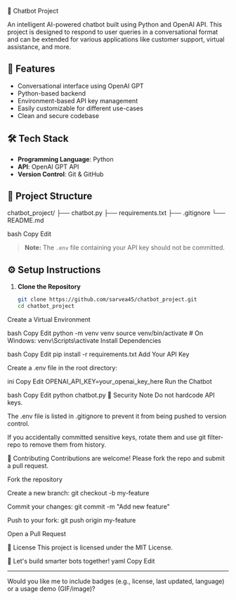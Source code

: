  🤖 Chatbot Project

An intelligent AI-powered chatbot built using Python and OpenAI API. This project is designed to respond to user queries in a conversational format and can be extended for various applications like customer support, virtual assistance, and more.

## 🌟 Features

- Conversational interface using OpenAI GPT
- Python-based backend
- Environment-based API key management
- Easily customizable for different use-cases
- Clean and secure codebase

## 🛠️ Tech Stack

- **Programming Language**: Python
- **API**: OpenAI GPT API
- **Version Control**: Git & GitHub

## 📁 Project Structure

chatbot_project/
├── chatbot.py
├── requirements.txt
├── .gitignore
└── README.md

bash
Copy
Edit

> **Note:** The `.env` file containing your API key should not be committed.

## ⚙️ Setup Instructions

1. **Clone the Repository**
   ```bash
   git clone https://github.com/sarvea45/chatbot_project.git
   cd chatbot_project
Create a Virtual Environment

bash
Copy
Edit
python -m venv venv
source venv/bin/activate  # On Windows: venv\Scripts\activate
Install Dependencies

bash
Copy
Edit
pip install -r requirements.txt
Add Your API Key

Create a .env file in the root directory:

ini
Copy
Edit
OPENAI_API_KEY=your_openai_key_here
Run the Chatbot

bash
Copy
Edit
python chatbot.py
🔐 Security Note
Do not hardcode API keys.

The .env file is listed in .gitignore to prevent it from being pushed to version control.

If you accidentally committed sensitive keys, rotate them and use git filter-repo to remove them from history.

🤝 Contributing
Contributions are welcome! Please fork the repo and submit a pull request.

Fork the repository

Create a new branch: git checkout -b my-feature

Commit your changes: git commit -m "Add new feature"

Push to your fork: git push origin my-feature

Open a Pull Request

📄 License
This project is licensed under the MIT License.

🚀 Let's build smarter bots together!
yaml
Copy
Edit

---

Would you like me to include badges (e.g., license, last updated, language) or a usage demo (GIF/image)?





